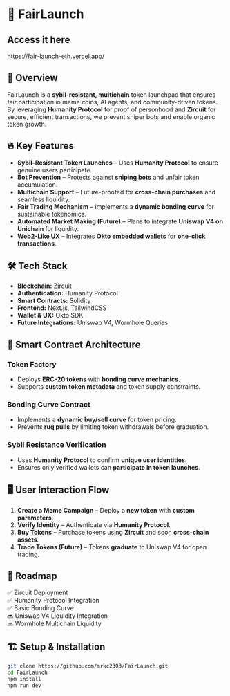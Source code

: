 # 🚀 FairLaunch  

## Access it here
https://fair-launch-eth.vercel.app/

## 🌟 Overview  
FairLaunch is a **sybil-resistant, multichain** token launchpad that ensures fair participation in meme coins, AI agents, and community-driven tokens. By leveraging **Humanity Protocol** for proof of personhood and **Zircuit** for secure, efficient transactions, we prevent sniper bots and enable organic token growth.  

## 🔥 Key Features  
- **Sybil-Resistant Token Launches** – Uses **Humanity Protocol** to ensure genuine users participate.  
- **Bot Prevention** – Protects against **sniping bots** and unfair token accumulation.  
- **Multichain Support** – Future-proofed for **cross-chain purchases** and seamless liquidity.  
- **Fair Trading Mechanism** – Implements a **dynamic bonding curve** for sustainable tokenomics.  
- **Automated Market Making (Future)** – Plans to integrate **Uniswap V4 on Unichain** for liquidity.  
- **Web2-Like UX** – Integrates **Okto embedded wallets** for **one-click transactions**.  

## 🛠️ Tech Stack  
- **Blockchain:** Zircuit  
- **Authentication:** Humanity Protocol  
- **Smart Contracts:** Solidity  
- **Frontend:** Next.js, TailwindCSS  
- **Wallet & UX:** Okto SDK  
- **Future Integrations:** Uniswap V4, Wormhole Queries  

## 📜 Smart Contract Architecture  
### Token Factory  
- Deploys **ERC-20 tokens** with **bonding curve mechanics**.  
- Supports **custom token metadata** and token supply constraints.  

### Bonding Curve Contract  
- Implements a **dynamic buy/sell curve** for token pricing.  
- Prevents **rug pulls** by limiting token withdrawals before graduation.  

### Sybil Resistance Verification  
- Uses **Humanity Protocol** to confirm **unique user identities**.  
- Ensures only verified wallets can **participate in token launches**.  

## 🖥️ User Interaction Flow  
1. **Create a Meme Campaign** – Deploy a **new token** with **custom parameters**.  
2. **Verify Identity** – Authenticate via **Humanity Protocol**.  
3. **Buy Tokens** – Purchase tokens using **Zircuit** and soon **cross-chain assets**.  
4. **Trade Tokens (Future)** – Tokens **graduate** to Uniswap V4 for open trading.  

## 🎯 Roadmap  
✅ Zircuit Deployment  
✅ Humanity Protocol Integration  
✅ Basic Bonding Curve  
🔜 Uniswap V4 Liquidity Integration  
🔜 Wormhole Multichain Liquidity  


## 🏗️ Setup & Installation  
```bash
git clone https://github.com/mrkc2303/FairLaunch.git
cd FairLaunch
npm install
npm run dev
